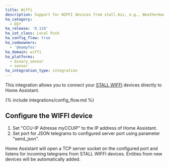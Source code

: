 ```yaml
---
title: Wiffi
description: Support for WIFFI devices from stall.biz, e.g., Weatherman, Rainyman, ...
ha_category:
  - DIY
ha_release: '0.110'
ha_iot_class: Local Push
ha_config_flow: true
ha_codeowners:
  - '@mampfes'
ha_domain: wiffi
ha_platforms:
  - binary_sensor
  - sensor
ha_integration_type: integration
---
```


This integration allows you to connect your [STALL WIFFI](https://stall.biz) devices directly to Home Assistant.

{% include integrations/config_flow.md %}

## Configure the WIFFI device

1. Set "CCU-IP Adresse myCCUIP" to the IP address of Home Assistant.
2. Set port for JSON telegrams to configured server port using parameter "send_json".

Home Assistant will open a TCP server socket on the configured port and listens for incoming telegrams from STALL WIFFI devices. Entities from new devices will be automatically added.
